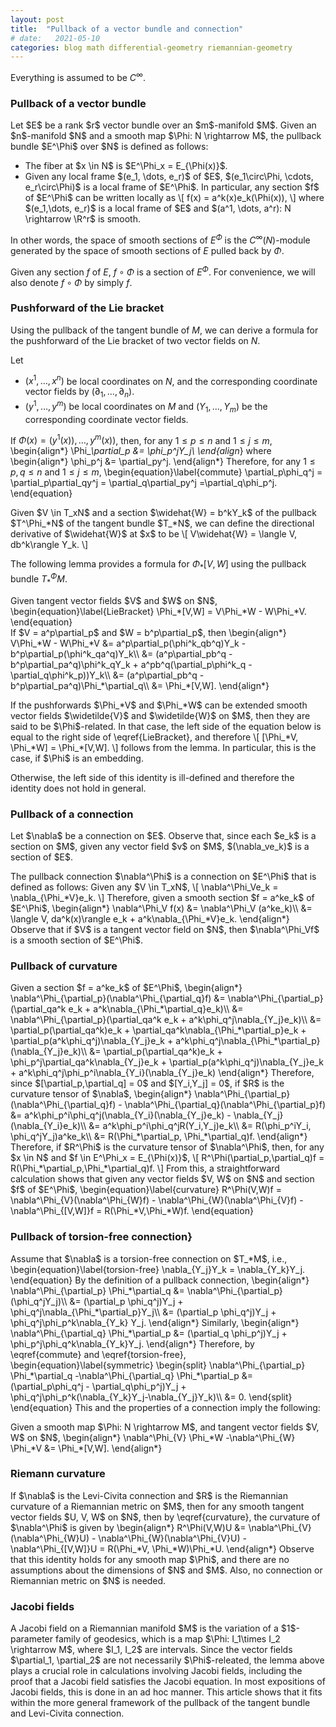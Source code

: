 ```yaml
---
layout: post
title:  "Pullback of a vector bundle and connection"
# date:   2021-05-10
categories: blog math differential-geometry riemannian-geometry
---
```


Everything is assumed to be $C^\infty$.

### Pullback of a vector bundle

<p>
Let $E$ be a rank $r$ vector bundle over an $m$-manifold $M$. Given an $n$-manifold $N$ and a smooth map $\Phi: N \rightarrow M$, the pullback bundle $E^\Phi$ over $N$ is defined as follows:

<ul>
  <li>The fiber at $x \in N$ is $E^\Phi_x = E_{\Phi(x)}$.</li>
  <li>Given any local frame $(e_1, \dots, e_r)$ of $E$, $(e_1\circ\Phi, \cdots, e_r\circ\Phi)$ is a local frame of $E^\Phi$. In particular, any section $f$ of $E^\Phi$ can be written locally as
    \[
      f(x) = a^k(x)e_k(\Phi(x)),
    \]
    where $(e_1,\dots, e_r)$ is a local frame of $E$ and $(a^1, \dots, a^r): N \rightarrow \R^r$ is smooth.</li>
</ul>

In other words, the space of smooth sections of $E^\Phi$ is the $C^\infty(N)$-module generated by the space of smooth sections of $E$ pulled back by $\Phi$.
</p>

Given any section $f$ of $E$, $f\circ\Phi$ is a section of $E^\Phi$. For convenience, we will also denote $f\circ\Phi$ by simply $f$.

### Pushforward of the Lie bracket

Using the pullback of the tangent bundle of $M$, we can derive a formula for the pushforward of the Lie bracket of two vector fields on $N$.

<p>
Let

- $(x^1, \dots, x^n)$ be local coordinates on $N$, and the corresponding coordinate vector fields by $(\partial_1, \dots, \partial_n)$.
- $(y^1, \dots, y^m)$ be local coordinates on $M$ and $(Y_1, \dots, Y_m)$ be the corresponding coordinate vector fields.

If $\Phi(x) = (y^1(x)), \dots, y^m(x))$, then, for any $1 \le p \le n$ and $1 \le j \le m$,
\begin{align*}
  \Phi_*\partial_p &= \phi_p^jY_j\\
\end{align*}
where
\begin{align*}
  \phi_p^j &= \partial_py^j.
\end{align*}
Therefore, for any $1 \le p, q \le n$ and $1 \le j \le m$,
\begin{equation}\label{commute}
  \partial_p\phi_q^j = \partial_p\partial_qy^j = \partial_q\partial_py^j =\partial_q\phi_p^j.
\end{equation}
</p>

<p>
Given $V \in T_xN$ and a section $\widehat{W} = b^kY_k$ of the pullback $T^\Phi_*N$ of the tangent bundle $T_*N$, we can define the directional derivative of $\widehat{W}$ at $x$ to be
\[
  V\widehat{W} = \langle V, db^k\rangle Y_k.
\]
</p>

The following lemma provides a formula for $\Phi_*[V,W]$ using the pullback bundle $T^\Phi_*M$.

<div class="lemma">
  Given tangent vector fields $V$ and $W$ on $N$,
  \begin{equation}\label{LieBracket}
    \Phi_*[V,W] = V\Phi_*W - W\Phi_*V.
  \end{equation}
</div>

<div class="proof">
If $V = a^p\partial_p$ and $W = b^p\partial_p$, then
\begin{align*}
  V\Phi_*W - W\Phi_*V &= a^p\partial_p(\phi^k_qb^q)Y_k
                        - b^p\partial_p(\phi^k_qa^q)Y_k\\
                      &= (a^p\partial_pb^q - b^p\partial_pa^q)\phi^k_qY_k + a^pb^q(\partial_p\phi^k_q - \partial_q\phi^k_p))Y_k\\
                      &= (a^p\partial_pb^q - b^p\partial_pa^q)\Phi_*\partial_q\\
                      &= \Phi_*[V,W].
\end{align*}
</div>

<p>
If the pushforwards $\Phi_*V$ and $\Phi_*W$ can be extended smooth vector fields $\widetilde{V}$ and $\widetilde{W}$ on $M$, then they are said to be $\Phi$-related. In that case, the left side of the equation below is equal to the right side of \eqref{LieBracket}, and therefore
\[
  [\Phi_*V, \Phi_*W] = \Phi_*[V,W].
\]
follows from the lemma.
In particular, this is the case, if $\Phi$ is an embedding.
</p>

<p>
Otherwise, the left side of this identity is ill-defined and therefore the identity does not hold in general.
</p>

### Pullback of a connection

<p>
Let $\nabla$ be a connection on $E$. Observe that, since each $e_k$ is a section on $M$, given any vector field $v$ on $M$, $(\nabla_ve_k)$ is a section of $E$.
</p>

<p>
The pullback connection $\nabla^\Phi$ is a connection on $E^\Phi$ that is defined as follows: Given any $V \in T_xN$,
\[
  \nabla^\Phi_Ve_k = \nabla_{\Phi_*V}e_k.
\]
Therefore, given a smooth section $f = a^ke_k$ of $E^\Phi$,
\begin{align*}
  \nabla^\Phi_V f(x) &= \nabla^\Phi_V (a^ke_k)\\
  &= \langle V, da^k(x)\rangle e_k + a^k\nabla_{\Phi_*V}e_k.
\end{align*}
Observe that if $V$ is a tangent vector field on $N$, then $\nabla^\Phi_Vf$ is a smooth section of $E^\Phi$.
</p>

### Pullback of curvature

<p>
Given a section $f = a^ke_k$ of $E^\Phi$,
\begin{align*}
  \nabla^\Phi_{\partial_p}(\nabla^\Phi_{\partial_q}f)
  &=
    \nabla^\Phi_{\partial_p}(\partial_qa^k e_k + a^k\nabla_{\Phi_*\partial_q}e_k)\\
  &=
    \nabla^\Phi_{\partial_p}(\partial_qa^k e_k + a^k\phi_q^j\nabla_{Y_j}e_k)\\
  &= \partial_p(\partial_qa^k)e_k + \partial_qa^k\nabla_{\Phi_*\partial_p}e_k
    + \partial_p(a^k\phi_q^j)\nabla_{Y_j}e_k + a^k\phi_q^j\nabla_{\Phi_*\partial_p}(\nabla_{Y_j}e_k)\\
  &= \partial_p(\partial_qa^k)e_k + \phi_p^j\partial_qa^k\nabla_{Y_j}e_k
    + \partial_p(a^k\phi_q^j)\nabla_{Y_j}e_k + a^k\phi_q^j\phi_p^i\nabla_{Y_i}(\nabla_{Y_j}e_k)
\end{align*}
Therefore, since $[\partial_p,\partial_q] = 0$ and $[Y_i,Y_j] = 0$, if $R$ is the curvature tensor of $\nabla$,
\begin{align*}
    \nabla^\Phi_{\partial_p}(\nabla^\Phi_{\partial_q}f)
-   \nabla^\Phi_{\partial_q}(\nabla^\Phi_{\partial_p}f)
  &= a^k\phi_p^i\phi_q^j(\nabla_{Y_i}(\nabla_{Y_j}e_k) - \nabla_{Y_j}(\nabla_{Y_i}e_k)\\
  &= a^k\phi_p^i\phi_q^jR(Y_i,Y_j)e_k\\
  &= R(\phi_p^iY_i, \phi_q^jY_j)a^ke_k\\
  &= R(\Phi_*\partial_p, \Phi_*\partial_q)f.
\end{align*}
Therefore, if $R^\Phi$ is the curvature tensor of $\nabla^\Phi$, then, for any $x \in N$ and $f \in E^\Phi_x = E_{\Phi(x)}$,
\[
  R^\Phi(\partial_p,\partial_q)f = R(\Phi_*\partial_p,\Phi_*\partial_q)f.
\]
From this, a straightforward calculation shows that
given any vector fields $V, W$ on $N$ and section $f$ of $E^\Phi$,
\begin{equation}\label{curvature}
  R^\Phi(V,W)f =
  \nabla^\Phi_{V}(\nabla^\Phi_{W}f)
  -   \nabla^\Phi_{W}(\nabla^\Phi_{V}f) - \nabla^\Phi_{[V,W]}f = R(\Phi_*V,\Phi_*W)f.
\end{equation}
</p>

### Pullback of torsion-free connection}

<p>
Assume that $\nabla$ is a torsion-free connection on $T_*M$, i.e.,
\begin{equation}\label{torsion-free}
  \nabla_{Y_j}Y_k = \nabla_{Y_k}Y_j.
\end{equation}
By the definition of a pullback connection,
\begin{align*}
  \nabla^\Phi_{\partial_p} \Phi_*\partial_q &= \nabla^\Phi_{\partial_p}(\phi_q^jY_j)\\
                                         &= (\partial_p \phi_q^j)Y_j + \phi_q^j\nabla_{\Phi_*\partial_p}Y_j\\
                                         &= (\partial_p \phi_q^j)Y_j + \phi_q^j\phi_p^k\nabla_{Y_k} Y_j.
\end{align*}
Similarly,
\begin{align*}
  \nabla^\Phi_{\partial_q} \Phi_*\partial_p &= (\partial_q \phi_p^j)Y_j + \phi_p^j\phi_q^k\nabla_{Y_k}Y_j.
\end{align*}
Therefore, by \eqref{commute} and \eqref{torsion-free},
\begin{equation}\label{symmetric}
  \begin{split}
  \nabla^\Phi_{\partial_p} \Phi_*\partial_q
  -\nabla^\Phi_{\partial_q} \Phi_*\partial_p
  &= (\partial_p\phi_q^j - \partial_q\phi_p^j)Y_j
  + \phi_q^j\phi_p^k(\nabla_{Y_k}Y_j-\nabla_{Y_j}Y_k)\\
  &= 0.
\end{split}
\end{equation}
This and the properties of a connection imply the following:
</p>

<div class="lemma">
  Given a smooth map $\Phi: N \rightarrow M$, and tangent vector fields $V, W$ on $N$,
\begin{align*}
  \nabla^\Phi_{V} \Phi_*W
  -\nabla^\Phi_{W} \Phi_*V
  &= \Phi_*[V,W].
\end{align*}
</div>

### Riemann curvature

<p>
If $\nabla$ is the Levi-Civita connection and $R$ is the Riemannian curvature of a Riemannian metric on $M$, then for any
smooth tangent vector fields $U, V, W$ on $N$, then by \eqref{curvature}, the curvature of $\nabla^\Phi$ is given by
\begin{align*}
  R^\Phi(V,W)U
  &=
    \nabla^\Phi_{V}(\nabla^\Phi_{W}U)
    -   \nabla^\Phi_{W}(\nabla^\Phi_{V}U) - \nabla^\Phi_{[V,W]}U
  = R(\Phi_*V, \Phi_*W)\Phi_*U.
\end{align*}
Observe that this identity holds for any smooth map $\Phi$, and there are no assumptions about the dimensions of $N$ and $M$. Also, no connection or Riemannian metric on $N$ is needed.
</p>

### Jacobi fields

<p>
A Jacobi field on a Riemannian manifold $M$ is the variation of  a $1$-parameter family of geodesics, which is a map $\Phi: I_1\times I_2 \rightarrow M$, where $I_1, I_2$ are intervals. Since the vector fields $\partial_1, \partial_2$ are not necessarily $\Phi$-releated, the lemma above plays a crucial role in calculations involving Jacobi fields, including the proof that a Jacobi field satisfies the Jacobi equation. In most expositions of Jacobi fields, this is done in an ad hoc manner. This article shows that it fits within the more general framework of the pullback of the tangent bundle and Levi-Civita connection.
</p>
